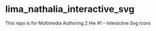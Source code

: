# lima_nathalia_interactive_svg
This repo is for Multimedia Authoring 2 Hw #1 – Interactive Svg Icons
